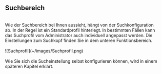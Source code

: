 ## Suchbereich
<br />
Wie der Suchbereich bei Ihnen aussieht, hängt von der Suchkonfiguration ab. In der Regel ist ein Standardprofil hinterlegt. In bestimmten Fällen kann das Suchprofil vom Administrator auch individuell angepasst werden.
Die Einstellungen zum Suchkopf finden Sie in dem unteren Funktionsbereich.
<br />
<br />
![Suchprofil](~/images/Suchprofil.png)
<br />
<br />
Wie Sie sich die Sucheinstellung selbst konfigurieren können, wird in einem späteren Kapitel erklärt.